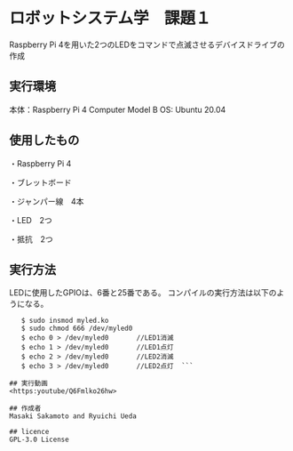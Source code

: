 # ロボットシステム学　課題１
Raspberry Pi 4を用いた2つのLEDをコマンドで点滅させるデバイスドライブの作成

## 実行環境
本体：Raspberry Pi 4 Computer Model B
OS: Ubuntu 20.04

## 使用したもの
・Raspberry Pi 4

・ブレットボード

・ジャンパー線　4本

・LED　2つ

・抵抗　2つ

## 実行方法
LEDに使用したGPIOは、6番と25番である。
コンパイルの実行方法は以下のようになる。

```$ make
   $ sudo insmod myled.ko
   $ sudo chmod 666 /dev/myled0
   $ echo 0 > /dev/myled0       //LED1消滅
   $ echo 1 > /dev/myled0       //LED1点灯
   $ echo 2 > /dev/myled0       //LED2消滅
   $ echo 3 > /dev/myled0       //LED2点灯  ```

## 実行動画
<https:youtube/Q6Fmlko26hw>

## 作成者
Masaki Sakamoto and Ryuichi Ueda

## licence
GPL-3.0 License

